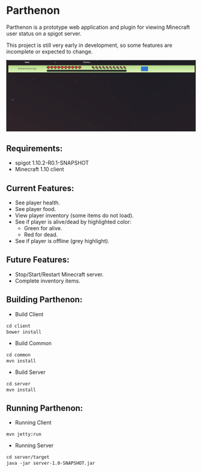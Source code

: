 # Parthenon
Parthenon is a prototype web application and plugin for viewing Minecraft user status on a spigot server.

This project is still very early in development, so some features are incomplete or expected to change.

![Interface](resources/interface.png)

## Requirements:
- spigot 1.10.2-R0.1-SNAPSHOT
- Minecraft 1.10 client

## Current Features:
- See player health.
- See player food.
- View player inventory (some items do not load).
- See if player is alive/dead by highlighted color:
    - Green for alive.
    - Red for dead.
- See if player is offline (grey highlight).

## Future Features:
- Stop/Start/Restart Minecraft server.
- Complete inventory items. 

## Building Parthenon:
- Build Client
```
cd client
bower install
```

- Build Common 
```
cd common
mvn install
```

- Build Server
```
cd server
mvn install
```

## Running Parthenon:
- Running Client
```
mvn jetty:run
```

- Running Server
```
cd server/target
java -jar server-1.0-SNAPSHOT.jar
```
